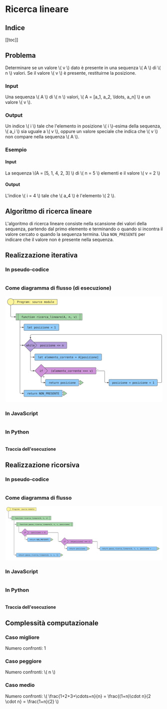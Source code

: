 # Ricerca lineare

## Indice

[[toc]]

## Problema

Determinare se un valore \\( v \\) dato è presente in una sequenza \\( A \\) di \\( n \\) valori. Se il valore \\( v \\) è presente, restituirne la posizione.

### Input

Una sequenza \\( A \\) di \\( n \\) valori, \\( A = \[a_1, a_2, \ldots, a_n\] \\) e un valore \\( v \\).

### Output

Un indice \\( i \\) tale che l'elemento in posizione \\( i \\)-esima
della sequenza, \\( a_i \\) sia uguale a \\( v \\), oppure un valore
speciale che indica che \\( v \\) non compare nella sequenza \\( A \\).

### Esempio

#### Input

La sequenza \\(A = [5, 1, 4, 2, 3] \\) di \\( n = 5 \\) elementi e il valore \\( v = 2 \\)

#### Output

L'indice \\( i = 4 \\) tale che \\( a_4 \\) è l'elemento \\( 2 \\).

## Algoritmo di ricerca lineare

L'algoritmo di ricerca lineare consiste nella scansione dei valori della
sequenza, partendo dal primo elemento e terminando o quando si incontra
il valore cercato o quando la sequenza termina. Usa `NON_PRESENTE` per indicare che
il valore non è presente nella sequenza.

## Realizzazione iterativa

### In pseudo-codice

<pre><code class="pseudo" algo="ricerca_lineare_iterativa"></code></pre>

### Come diagramma di flusso (di esecuzione)

![](./codice/ricerca_lineare_iterativa.fc.svg)

<!--![](https://code2flow.com/Hrzixh.svg)-->

### In JavaScript

<pre><code class="javascript" algo="ricerca_lineare_iterativa"></code></pre>

### In Python

<pre><code class="python" algo="ricerca_lineare_iterativa"></code></pre>

#### Traccia dell'esecuzione

<div class="pytutorVisualizer" data-tracefile="./tracce/ricerca_lineare_iterativa_traccia.json" data-params="{'embeddedMode': true" id="ricerca_lineare_iterativa_tracce"> </div>

## Realizzazione ricorsiva

### In pseudo-codice

<pre><code class="pseudo" algo="ricerca_lineare_ricorsiva"></code></pre>

### Come diagramma di flusso

![](./codice/ricerca_lineare_ricorsiva.fc.svg)

### In JavaScript

<pre><code class="javascript" algo="ricerca_lineare_ricorsiva"></code></pre>

### In Python

<pre><code class="python" algo="ricerca_lineare_ricorsiva"></code></pre>

#### Traccia dell'esecuzione

<div class="pytutorVisualizer" data-tracefile="./tracce/ricerca_lineare_ricorsiva_traccia.json" data-params='{"embeddedMode": true, "jumpToEnd": true' id="ricerca_lineare_ricorsiva_tracce"> </div>

## Complessità computazionale

### Caso migliore

Numero confronti: 1

### Caso peggiore

Numero confronti: \\( n \\)

### Caso medio

Numero confronti: \\( \frac{1+2+3+\cdots+n}{n} = \frac{(1+n)\cdot n}{2 \cdot n} = \frac{1+n}{2} \\)
